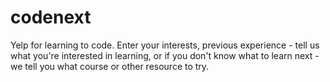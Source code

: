 codenext
========

Yelp for learning to code. Enter your interests, previous experience - tell us what you're interested in learning, or if you don't know what to learn next - we tell you what course or other resource to try. 
